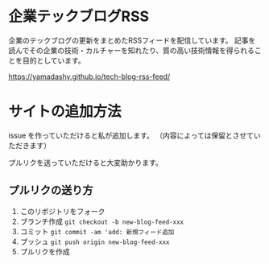# 企業テックブログRSS
企業のテックブログの更新をまとめたRSSフィードを配信しています。
記事を読んでその企業の技術・カルチャーを知れたり、質の高い技術情報を得られることを目的としています。

https://yamadashy.github.io/tech-blog-rss-feed/

# サイトの追加方法
issue を作っていただけると私が追加します。
（内容によっては保留とさせていただきます）

プルリクを送っていただけると大変助かります。

## プルリクの送り方
1. このリポジトリをフォーク
2. ブランチ作成
   `git checkout -b new-blog-feed-xxx`
3. コミット
   `git commit -am 'add: 新規フィード追加`
4. プッシュ
   `git push origin new-blog-feed-xxx`
5. プルリクを作成

